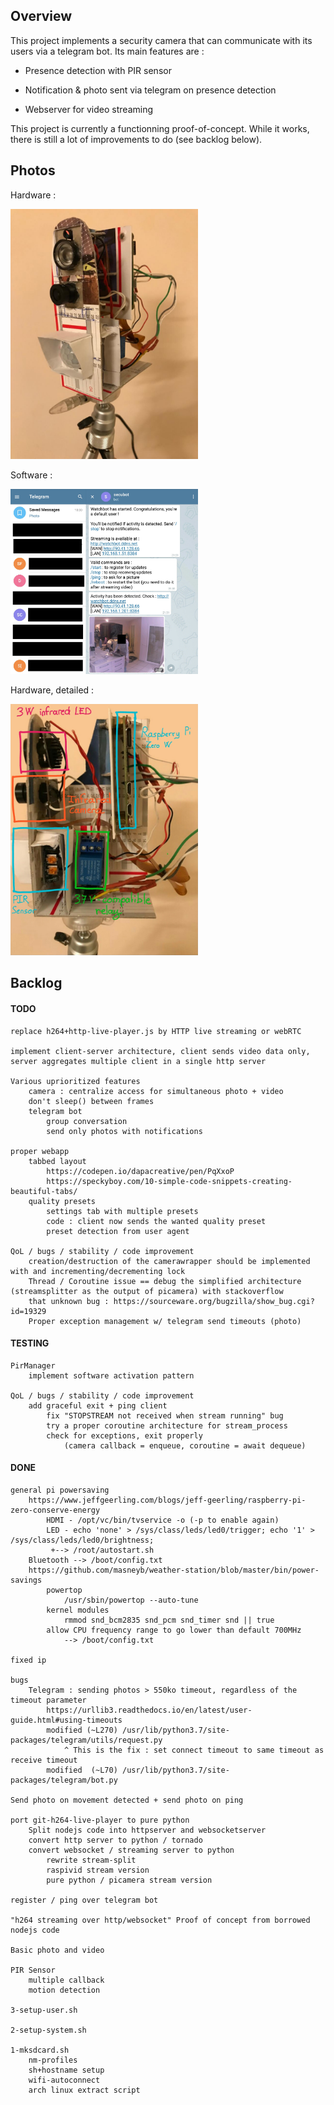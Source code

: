 ## Overview

This project implements a security camera that can communicate with its 
users via a telegram bot. Its main features are :
 
- Presence detection with PIR sensor

- Notification & photo sent via telegram on presence detection

- Webserver for video streaming


This project is currently a functionning proof-of-concept. While it 
works, there is still a lot of improvements to do (see backlog below). 
  


## Photos

Hardware : 

<img src="./imgs/watchbot-34.jpeg" width="300">

Software :

<img src="./imgs/watchbot-telegram.jpg" width="300"> 

Hardware, detailed :

<img src="./imgs/watchbot-side-annot.jpg" width="300"> 



## Backlog


#### TODO
    
    replace h264+http-live-player.js by HTTP live streaming or webRTC

    implement client-server architecture, client sends video data only, 
    server aggregates multiple client in a single http server
    
    Various uprioritized features 
        camera : centralize access for simultaneous photo + video
        don't sleep() between frames
        telegram bot
            group conversation
            send only photos with notifications
            
    proper webapp
        tabbed layout
            https://codepen.io/dapacreative/pen/PqXxoP
            https://speckyboy.com/10-simple-code-snippets-creating-beautiful-tabs/
        quality presets 
            settings tab with multiple presets
            code : client now sends the wanted quality preset
            preset detection from user agent
    
    QoL / bugs / stability / code improvement
        creation/destruction of the camerawrapper should be implemented with and incrementing/decrementing lock
        Thread / Coroutine issue == debug the simplified architecture (streamsplitter as the output of picamera) with stackoverflow
        that unknown bug : https://sourceware.org/bugzilla/show_bug.cgi?id=19329
        Proper exception management w/ telegram send timeouts (photo)



#### TESTING

    PirManager
       	implement software activation pattern

    QoL / bugs / stability / code improvement
        add graceful exit + ping client
            fix "STOPSTREAM not received when stream running" bug 
            try a proper coroutine architecture for stream_process
            check for exceptions, exit properly
                (camera callback = enqueue, coroutine = await dequeue)



#### DONE

    general pi powersaving
        https://www.jeffgeerling.com/blogs/jeff-geerling/raspberry-pi-zero-conserve-energy
            HDMI - /opt/vc/bin/tvservice -o (-p to enable again)
            LED - echo 'none' > /sys/class/leds/led0/trigger; echo '1' > /sys/class/leds/led0/brightness;
             +--> /root/autostart.sh
        Bluetooth --> /boot/config.txt
        https://github.com/masneyb/weather-station/blob/master/bin/power-savings
            powertop 
                /usr/sbin/powertop --auto-tune
            kernel modules
                rmmod snd_bcm2835 snd_pcm snd_timer snd || true
            allow CPU frequency range to go lower than default 700MHz
                --> /boot/config.txt

    fixed ip

    bugs 
        Telegram : sending photos > 550ko timeout, regardless of the timeout parameter
            https://urllib3.readthedocs.io/en/latest/user-guide.html#using-timeouts
            modified (~L270) /usr/lib/python3.7/site-packages/telegram/utils/request.py 
                ^ This is the fix : set connect timeout to same timeout as receive timeout
            modified  (~L70) /usr/lib/python3.7/site-packages/telegram/bot.py

    Send photo on movement detected + send photo on ping

    port git-h264-live-player to pure python       
        Split nodejs code into httpserver and websocketserver     
        convert http server to python / tornado
        convert websocket / streaming server to python
            rewrite stream-split
            raspivid stream version
            pure python / picamera stream version
            
    register / ping over telegram bot

    "h264 streaming over http/websocket" Proof of concept from borrowed nodejs code

    Basic photo and video

    PIR Sensor 
        multiple callback
        motion detection

    3-setup-user.sh

    2-setup-system.sh

    1-mksdcard.sh
        nm-profiles
        sh+hostname setup
        wifi-autoconnect
        arch linux extract script
